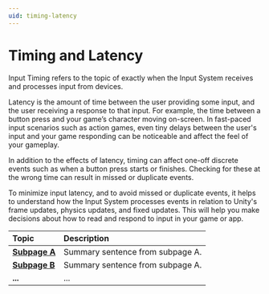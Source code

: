 ```yaml
---
uid: timing-latency
---
```

# Timing and Latency

Input Timing refers to the topic of exactly when the Input System receives and processes input from devices.

Latency is the amount of time between the user providing some input, and the user receiving a response to that input. For example, the time between a button press and your game’s character moving on-screen. In fast-paced input scenarios such as action games, even tiny delays between the user's input and your game responding can be noticeable and affect the feel of your gameplay.

In addition to the effects of latency, timing can affect one-off discrete events such as when a button press starts or finishes. Checking for these at the wrong time can result in missed or duplicate events.

To minimize input latency, and to avoid missed or duplicate events, it helps to understand how the Input System processes events in relation to Unity's frame updates, physics updates, and fixed updates. This will help you make decisions about how to read and respond to input in your game or app.

| **Topic**                       | **Description**                  |
| :------------------------------ | :------------------------------- |
| **[Subpage A](link-to-page-A)** | Summary sentence from subpage A. |
| **[Subpage B](link-to-page-B)** | Summary sentence from subpage A. |
| **...**                         | ...                              |
